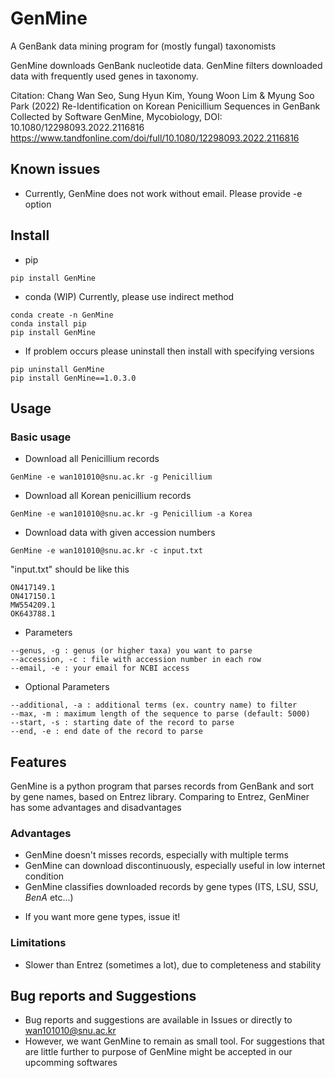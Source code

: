 # GenMine
 A GenBank data mining program for (mostly fungal) taxonomists
 
 GenMine downloads GenBank nucleotide data.
 GenMine filters downloaded data with frequently used genes in taxonomy.

 
Citation: 
Chang Wan Seo, Sung Hyun Kim, Young Woon Lim & Myung Soo Park (2022) Re-Identification on Korean Penicillium Sequences in GenBank Collected by Software GenMine, Mycobiology, DOI: 10.1080/12298093.2022.2116816
 https://www.tandfonline.com/doi/full/10.1080/12298093.2022.2116816
 
## Known issues
* Currently, GenMine does not work without email. Please provide -e option 
 
 
## Install
* pip
```
pip install GenMine
```

* conda (WIP)
Currently, please use indirect method

```
conda create -n GenMine
conda install pip
pip install GenMine
```

* If problem occurs please uninstall then install with specifying versions
```
pip uninstall GenMine
pip install GenMine==1.0.3.0
```

## Usage

### Basic usage

* Download all Penicillium records
```
GenMine -e wan101010@snu.ac.kr -g Penicillium
```

* Download all Korean penicillium records
```
GenMine -e wan101010@snu.ac.kr -g Penicillium -a Korea
```

* Download data with given accession numbers
```
GenMine -e wan101010@snu.ac.kr -c input.txt
```
"input.txt" should be like this

```
ON417149.1
ON417150.1
MW554209.1
OK643788.1
```


* Parameters
```
--genus, -g : genus (or higher taxa) you want to parse
--accession, -c : file with accession number in each row
--email, -e : your email for NCBI access
```
* Optional Parameters
```
--additional, -a : additional terms (ex. country name) to filter 
--max, -m : maximum length of the sequence to parse (default: 5000)
--start, -s : starting date of the record to parse
--end, -e : end date of the record to parse
```

## Features

 GenMine is a python program that parses records from GenBank and sort by gene names, based on Entrez library.
 Comparing to Entrez, GenMiner has some advantages and disadvantages
 
 ### Advantages
 - GenMine doesn't misses records, especially with multiple terms
 - GenMine can download discontinuously, especially useful in low internet condition
 - GenMine classifies downloaded records by gene types (ITS, LSU, SSU, *BenA* etc...)
 * If you want more gene types, issue it!

### Limitations
- Slower than Entrez (sometimes a lot), due to completeness and stability

## Bug reports and Suggestions
- Bug reports and suggestions are available in Issues or directly to wan101010@snu.ac.kr
- However, we want GenMine to remain as small tool. For suggestions that are little further to purpose of GenMine might be accepted in our upcomming softwares
